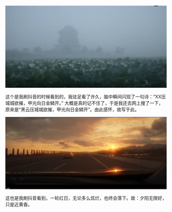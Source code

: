 



![image-20240513222529766](./img/image-20240513222529766.png)

​	这个是我刷抖音的时候看到的，我驻足看了许久，脑中瞬间闪现了一句诗：“XX压城城欲摧，甲光向日金鳞开。” 大概是真的记不住了，于是我还去网上搜了一下，原来是“黑云压城城欲摧，甲光向日金鳞开”。由此感怀，故写于此。

![image-20240513222801064](./img/image-20240513222801064.png)

​	这也是我刷抖音看到，一轮红日，无论多么炫烂，也终会落下。故：夕阳无限好，只是近黄昏。
